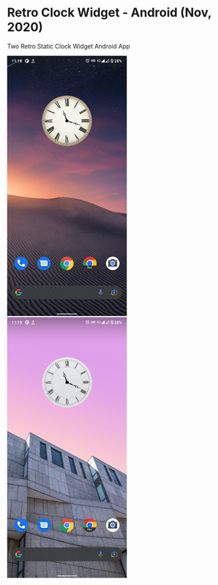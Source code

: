 # Retro Clock Widget - Android (Nov, 2020)
Two Retro Static Clock Widget Android App

<p float="left">
    <img src="screenshots/a.png" width="280"/>
    <img src="screenshots/b.png" width="280"/>
</p>

